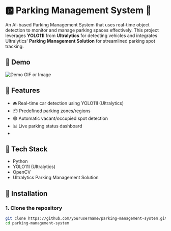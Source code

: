 # 🅿️ Parking Management System 🚗

An AI-based Parking Management System that uses real-time object detection to monitor and manage parking spaces effectively. This project leverages **YOLO11l** from **Ultralytics** for detecting vehicles and integrates Ultralytics' **Parking Management Solution** for streamlined parking spot tracking.

## 📸 Demo

![Demo GIF or Image](https://github.com/SADUDDIN/Parking_Management/blob/main/data/parkingmanagement-ezgif.com-video-to-gif-converter.gif)

## 🔧 Features

- 🚘 Real-time car detection using YOLO11l (Ultralytics)
- 📦 Predefined parking zones/regions
- 🟢 Automatic vacant/occupied spot detection
- 📊 Live parking status dashboard 
-

## 🧰 Tech Stack

- Python
- YOLO11l (Ultralytics)
- OpenCV
- Ultralytics Parking Management Solution

## 🚀 Installation

### 1. Clone the repository

```bash
git clone https://github.com/yourusername/parking-management-system.git
cd parking-management-system

